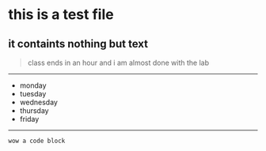 # this is a test file
## it containts nothing but text
> class ends in an hour and i am almost done with the lab

---

* monday
* tuesday
* wednesday
* thursday
* friday

---

```
wow a code block

```
